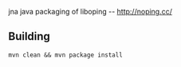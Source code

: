 jna java packaging of liboping -- http://noping.cc/

## Building

    mvn clean && mvn package install

